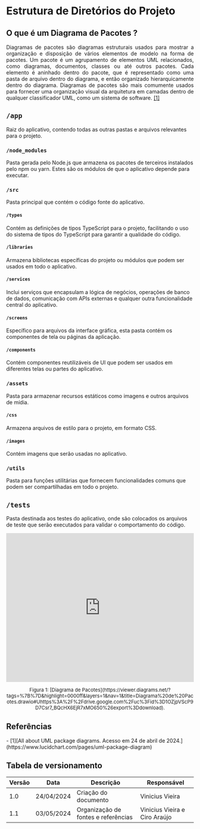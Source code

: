 # Estrutura de Diretórios do Projeto

## O que é um Diagrama de Pacotes ?
<p style="text-align:justify;">
Diagramas de pacotes são diagramas estruturais usados para mostrar a organização e disposição de vários elementos de modelo na forma de pacotes. Um pacote é um agrupamento de elementos UML relacionados, como diagramas, documentos, classes ou até outros pacotes. Cada elemento é aninhado dentro do pacote, que é representado como uma pasta de arquivo dentro do diagrama, e então organizado hierarquicamente dentro do diagrama. Diagramas de pacotes são mais comumente usados para fornecer uma organização visual da arquitetura em camadas dentro de qualquer classificador UML, como um sistema de software.
<a href="/software/diagrama-de-pacotes#ref-1">[1]</a>
</p>

## `/app`
Raiz do aplicativo, contendo todas as outras pastas e arquivos relevantes para o projeto.

### `/node_modules`
Pasta gerada pelo Node.js que armazena os pacotes de terceiros instalados pelo npm ou yarn. Estes são os módulos de que o aplicativo depende para executar.

### `/src`
Pasta principal que contém o código fonte do aplicativo. 

#### `/types`
Contém as definições de tipos TypeScript para o projeto, facilitando o uso do sistema de tipos do TypeScript para garantir a qualidade do código.

#### `/libraries`
Armazena bibliotecas específicas do projeto ou módulos que podem ser usados em todo o aplicativo.

#### `/services`
Inclui serviços que encapsulam a lógica de negócios, operações de banco de dados, comunicação com APIs externas e qualquer outra funcionalidade central do aplicativo.

#### `/screens`
Específico para arquivos da interface gráfica, esta pasta contém os componentes de tela ou páginas da aplicação.

#### `/components`
Contém componentes reutilizáveis de UI que podem ser usados em diferentes telas ou partes do aplicativo.

### `/assets`
Pasta para armazenar recursos estáticos como imagens e outros arquivos de mídia.

#### `/css`
Armazena arquivos de estilo para o projeto, em formato CSS.

#### `/images`
Contém imagens que serão usadas no aplicativo.

### `/utils`
Pasta para funções utilitárias que fornecem funcionalidades comuns que podem ser compartilhadas em todo o projeto.

## `/tests`
Pasta destinada aos testes do aplicativo, onde são colocados os arquivos de teste que serão executados para validar o comportamento do código.


<iframe frameborder="0" style="width:100%;height:400px;" src="https://viewer.diagrams.net/?tags=%7B%7D&highlight=0000ff&layers=1&nav=1&title=Diagrama%20de%20Pacotes.drawio#Uhttps%3A%2F%2Fdrive.google.com%2Fuc%3Fid%3D1OZjpVScP9D7Csr7_BQcHX6EjR7xMO650%26export%3Ddownload"></iframe>
<font size="2"><p style="text-align: center">Figura 1: [Diagrama de Pacotes](https://viewer.diagrams.net/?tags=%7B%7D&highlight=0000ff&layers=1&nav=1&title=Diagrama%20de%20Pacotes.drawio#Uhttps%3A%2F%2Fdrive.google.com%2Fuc%3Fid%3D1OZjpVScP9D7Csr7_BQcHX6EjR7xMO650%26export%3Ddownload).</p></font>

## Referências
<div id="ref-1"/>
- [1][All about UML package diagrams. Acesso em 24 de abril de 2024.](https://www.lucidchart.com/pages/uml-package-diagram)

## Tabela de versionamento

| Versão| Data | Descrição | Responsável|
|-------|------|-----------|------------|
| 1.0 | 24/04/2024 | Criação do documento | Vinicius Vieira |
| 1.1 | 03/05/2024 | Organização de fontes e referências  | Vinicius Vieira e Ciro Araújo|
